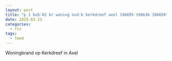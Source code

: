 ```yaml
---
layout: post
title: "p 1 bzb-02 br woning ovd-b kerkdreef axel 196695 196636 196650"
date: 2025-03-23
categories: 
  - rss
tags: 
  - feed
---
```


Woningbrand op Kerkdreef in Axel
